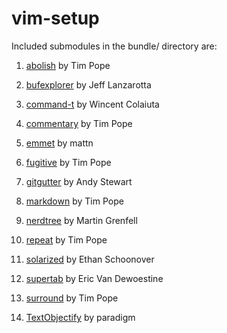 vim-setup
======
Included submodules in the bundle/ directory are:

  1) [abolish](https://github.com/tpope/vim-abolish "go to github page") by Tim Pope
  
  2) [bufexplorer](https://github.com/jlanzarotta/bufexplorer "go to github page") by Jeff Lanzarotta
  
  3) [command-t](https://github.com/wincent/Command-T "go to gitgub page") by Wincent Colaiuta
  
  4) [commentary](https://github.com/tpope/vim-commentary "go to gitgub page") by Tim Pope
  
  5) [emmet](https://github.com/mattn/emmet-vim "go to github page") by mattn
  
  6) [fugitive](https://github.com/tpope/vim-fugitive "go to github page") by Tim Pope
  
  7) [gitgutter](https://github.com/airblade/vim-gitgutter "go to github page") by Andy Stewart
  
  8) [markdown](https://github.com/tpope/vim-markdown "go to github page") by Tim Pope
  
  9) [nerdtree](https://github.com/scrooloose/nerdtree "go to github page") by Martin Grenfell
  
  10) [repeat](https://github.com/tpope/vim-repeat "go to github page") by Tim Pope
  
  11) [solarized](https://github.com/altercation/vim-colors-solarized "go to github page") by Ethan Schoonover
  
  12) [supertab](https://github.com/ervandew/supertab "go to github page") by Eric Van Dewoestine
  
  13) [surround](https://github.com/tpope/vim-surround "go to github page") by Tim Pope
  
  14) [TextObjectify](https://github.com/paradigm/TextObjectify "go to github page") by paradigm
